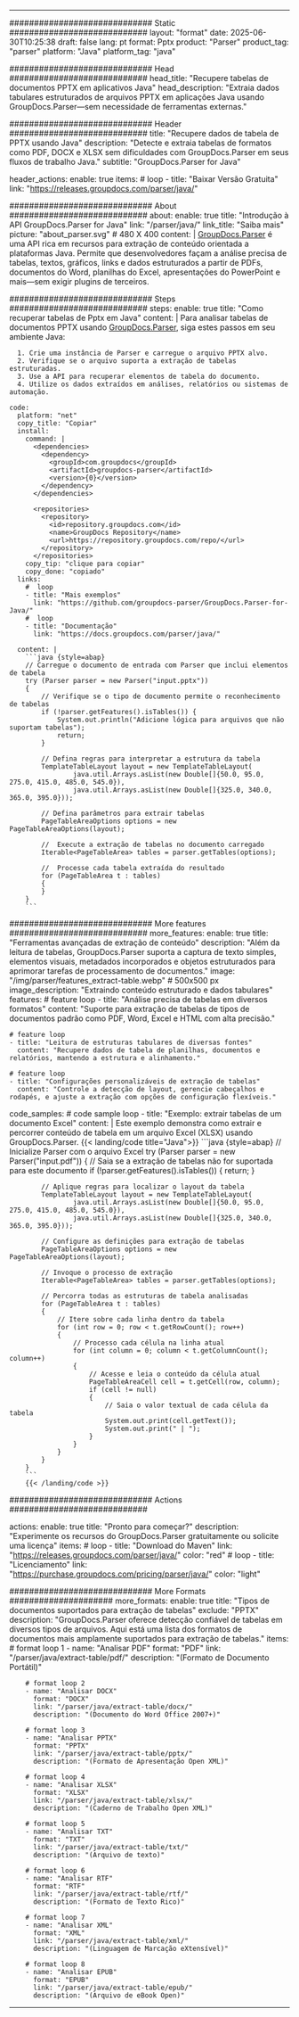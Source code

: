 


---
############################# Static ############################
layout: "format"
date:  2025-06-30T10:25:38
draft: false
lang: pt
format: Pptx
product: "Parser"
product_tag: "parser"
platform: "Java"
platform_tag: "java"

############################# Head ############################
head_title: "Recupere tabelas de documentos PPTX em aplicativos Java"
head_description: "Extraia dados tabulares estruturados de arquivos PPTX em aplicações Java usando GroupDocs.Parser—sem necessidade de ferramentas externas."

############################# Header ############################
title: "Recupere dados de tabela de PPTX usando Java" 
description: "Detecte e extraia tabelas de formatos como PDF, DOCX e XLSX sem dificuldades com GroupDocs.Parser em seus fluxos de trabalho Java."
subtitle: "GroupDocs.Parser for Java" 

header_actions:
  enable: true
  items:
    #  loop
    - title: "Baixar Versão Gratuita"
      link: "https://releases.groupdocs.com/parser/java/"
      
############################# About ############################
about:
    enable: true
    title: "Introdução à API GroupDocs.Parser for Java"
    link: "/parser/java/"
    link_title: "Saiba mais"
    picture: "about_parser.svg" # 480 X 400
    content: |
       [GroupDocs.Parser](/parser/java/) é uma API rica em recursos para extração de conteúdo orientada a plataformas Java. Permite que desenvolvedores façam a análise precisa de tabelas, textos, gráficos, links e dados estruturados a partir de PDFs, documentos do Word, planilhas do Excel, apresentações do PowerPoint e mais—sem exigir plugins de terceiros.

############################# Steps ############################
steps:
    enable: true
    title: "Como recuperar tabelas de Pptx em Java"
    content: |
      Para analisar tabelas de documentos PPTX usando [GroupDocs.Parser](/parser/java/), siga estes passos em seu ambiente Java:
      
      1. Crie uma instância de Parser e carregue o arquivo PPTX alvo.
      2. Verifique se o arquivo suporta a extração de tabelas estruturadas.
      3. Use a API para recuperar elementos de tabela do documento.
      4. Utilize os dados extraídos em análises, relatórios ou sistemas de automação.
   
    code:
      platform: "net"
      copy_title: "Copiar"
      install:
        command: |
          <dependencies>
            <dependency>
              <groupId>com.groupdocs</groupId>
              <artifactId>groupdocs-parser</artifactId>
              <version>{0}</version>
            </dependency>
          </dependencies>

          <repositories>
            <repository>
              <id>repository.groupdocs.com</id>
              <name>GroupDocs Repository</name>
              <url>https://repository.groupdocs.com/repo/</url>
            </repository>
          </repositories>
        copy_tip: "clique para copiar"
        copy_done: "copiado"
      links:
        #  loop
        - title: "Mais exemplos"
          link: "https://github.com/groupdocs-parser/GroupDocs.Parser-for-Java/"
        #  loop
        - title: "Documentação"
          link: "https://docs.groupdocs.com/parser/java/"
          
      content: |
        ```java {style=abap}
        // Carregue o documento de entrada com Parser que inclui elementos de tabela
        try (Parser parser = new Parser("input.pptx"))
        {
            // Verifique se o tipo de documento permite o reconhecimento de tabelas
            if (!parser.getFeatures().isTables()) {
                System.out.println("Adicione lógica para arquivos que não suportam tabelas");
                return;
            }

            // Defina regras para interpretar a estrutura da tabela
            TemplateTableLayout layout = new TemplateTableLayout(
                    java.util.Arrays.asList(new Double[]{50.0, 95.0, 275.0, 415.0, 485.0, 545.0}),
                    java.util.Arrays.asList(new Double[]{325.0, 340.0, 365.0, 395.0}));

            // Defina parâmetros para extrair tabelas
            PageTableAreaOptions options = new PageTableAreaOptions(layout);

            //  Execute a extração de tabelas no documento carregado
            Iterable<PageTableArea> tables = parser.getTables(options);

            //  Processe cada tabela extraída do resultado
            for (PageTableArea t : tables) 
            {
            }
        }
        ```            

############################# More features ############################
more_features:
  enable: true
  title: "Ferramentas avançadas de extração de conteúdo"
  description: "Além da leitura de tabelas, GroupDocs.Parser suporta a captura de texto simples, elementos visuais, metadados incorporados e objetos estruturados para aprimorar tarefas de processamento de documentos."
  image: "/img/parser/features_extract-table.webp" # 500x500 px
  image_description: "Extraindo conteúdo estruturado e dados tabulares"
  features:
    # feature loop
    - title: "Análise precisa de tabelas em diversos formatos"
      content: "Suporte para extração de tabelas de tipos de documentos padrão como PDF, Word, Excel e HTML com alta precisão."

    # feature loop
    - title: "Leitura de estruturas tabulares de diversas fontes"
      content: "Recupere dados de tabela de planilhas, documentos e relatórios, mantendo a estrutura e alinhamento."

    # feature loop
    - title: "Configurações personalizáveis de extração de tabelas"
      content: "Controle a detecção de layout, gerencie cabeçalhos e rodapés, e ajuste a extração com opções de configuração flexíveis."
      
  code_samples:
    # code sample loop
    - title: "Exemplo: extrair tabelas de um documento Excel"
      content: |
        Este exemplo demonstra como extrair e percorrer conteúdo de tabela em um arquivo Excel (XLSX) usando GroupDocs.Parser.
        {{< landing/code title="Java">}}
        ```java {style=abap}
        //  Inicialize Parser com o arquivo Excel
        try (Parser parser = new Parser("input.pdf"))
        {
            // Saia se a extração de tabelas não for suportada para este documento
            if (!parser.getFeatures().isTables())
            {
                return;
            }

            // Aplique regras para localizar o layout da tabela
            TemplateTableLayout layout = new TemplateTableLayout(
                    java.util.Arrays.asList(new Double[]{50.0, 95.0, 275.0, 415.0, 485.0, 545.0}),
                    java.util.Arrays.asList(new Double[]{325.0, 340.0, 365.0, 395.0}));

            // Configure as definições para extração de tabelas
            PageTableAreaOptions options = new PageTableAreaOptions(layout);

            // Invoque o processo de extração
            Iterable<PageTableArea> tables = parser.getTables(options);

            // Percorra todas as estruturas de tabela analisadas
            for (PageTableArea t : tables)
            {
                // Itere sobre cada linha dentro da tabela
                for (int row = 0; row < t.getRowCount(); row++)
                {
                    // Processo cada célula na linha atual
                    for (int column = 0; column < t.getColumnCount(); column++) 
                    {
                        // Acesse e leia o conteúdo da célula atual
                        PageTableAreaCell cell = t.getCell(row, column);
                        if (cell != null)
                        {
                            // Saia o valor textual de cada célula da tabela
                            System.out.print(cell.getText());
                            System.out.print(" | ");
                        }
                    }
                }
            }
        }
        ```
        {{< /landing/code >}}


############################# Actions ############################

actions:
  enable: true
  title: "Pronto para começar?"
  description: "Experimente os recursos do GroupDocs.Parser gratuitamente ou solicite uma licença"
  items:
    #  loop
    - title: "Download do Maven"
      link: "https://releases.groupdocs.com/parser/java/"
      color: "red"
        #  loop
    - title: "Licenciamento"
      link: "https://purchase.groupdocs.com/pricing/parser/java/"
      color: "light"


############################# More Formats #####################
more_formats:
    enable: true
    title: "Tipos de documentos suportados para extração de tabelas"
    exclude: "PPTX"
    description: "GroupDocs.Parser oferece detecção confiável de tabelas em diversos tipos de arquivos. Aqui está uma lista dos formatos de documentos mais amplamente suportados para extração de tabelas."
    items: 
        # format loop 1
        - name: "Analisar PDF"
          format: "PDF"
          link: "/parser/java/extract-table/pdf/"
          description: "(Formato de Documento Portátil)"
          
        # format loop 2
        - name: "Analisar DOCX"
          format: "DOCX"
          link: "/parser/java/extract-table/docx/"
          description: "(Documento do Word Office 2007+)"
          
        # format loop 3
        - name: "Analisar PPTX"
          format: "PPTX"
          link: "/parser/java/extract-table/pptx/"
          description: "(Formato de Apresentação Open XML)"
          
        # format loop 4
        - name: "Analisar XLSX"
          format: "XLSX"
          link: "/parser/java/extract-table/xlsx/"
          description: "(Caderno de Trabalho Open XML)"
          
        # format loop 5
        - name: "Analisar TXT"
          format: "TXT"
          link: "/parser/java/extract-table/txt/"
          description: "(Arquivo de texto)"
          
        # format loop 6
        - name: "Analisar RTF"
          format: "RTF"
          link: "/parser/java/extract-table/rtf/"
          description: "(Formato de Texto Rico)"
          
        # format loop 7
        - name: "Analisar XML"
          format: "XML"
          link: "/parser/java/extract-table/xml/"
          description: "(Linguagem de Marcação eXtensível)"
          
        # format loop 8
        - name: "Analisar EPUB"
          format: "EPUB"
          link: "/parser/java/extract-table/epub/"
          description: "(Arquivo de eBook Open)"
         
          

---
